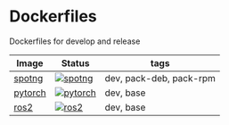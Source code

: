 # Dockerfiles

Dockerfiles for develop and release

| Image | Status| tags |
| -- | -- | ---|
|[spotng](https://github.com/sdustio/dockerfiles/pkgs/container/spotng) |[![spotng](https://github.com/sdustio/dockerfiles/actions/workflows/spotng.yml/badge.svg?branch=main)](https://github.com/sdustio/dockerfiles/actions/workflows/spotng.yml)|dev, pack-deb, pack-rpm|
|[pytorch](https://github.com/sdustio/dockerfiles/pkgs/container/pytorch) |[![pytorch](https://github.com/sdustio/dockerfiles/actions/workflows/pytorch.yml/badge.svg?branch=main)](https://github.com/sdustio/dockerfiles/actions/workflows/pytorch.yml)|dev, base|
|[ros2](https://github.com/sdustio/dockerfiles/pkgs/container/ros2) |[![ros2](https://github.com/sdustio/dockerfiles/actions/workflows/ros2.yml/badge.svg?branch=main)](https://github.com/sdustio/dockerfiles/actions/workflows/ros2.yml)|dev, base|
